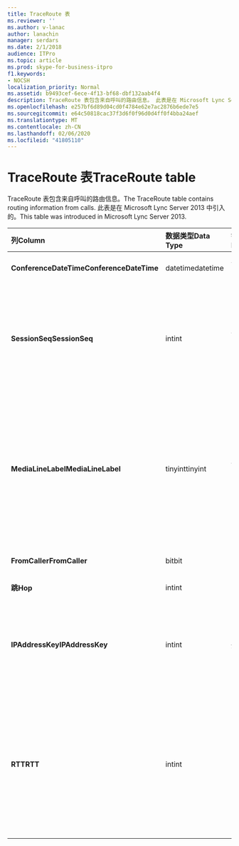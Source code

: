 ```yaml
---
title: TraceRoute 表
ms.reviewer: ''
ms.author: v-lanac
author: lanachin
manager: serdars
ms.date: 2/1/2018
audience: ITPro
ms.topic: article
ms.prod: skype-for-business-itpro
f1.keywords:
- NOCSH
localization_priority: Normal
ms.assetid: b9493cef-6ece-4f13-bf68-dbf132aab4f4
description: TraceRoute 表包含来自呼叫的路由信息。 此表是在 Microsoft Lync Server 2013 中引入的。
ms.openlocfilehash: e257bf6d89d04cd0f4784e62e7ac2876b6ede7e5
ms.sourcegitcommit: e64c50818cac37f3d6f0f96d0d4ff0f4bba24aef
ms.translationtype: MT
ms.contentlocale: zh-CN
ms.lasthandoff: 02/06/2020
ms.locfileid: "41805110"
---
```

# <a name="traceroute-table"></a><span data-ttu-id="a25d7-104">TraceRoute 表</span><span class="sxs-lookup"><span data-stu-id="a25d7-104">TraceRoute table</span></span>
 
<span data-ttu-id="a25d7-105">TraceRoute 表包含来自呼叫的路由信息。</span><span class="sxs-lookup"><span data-stu-id="a25d7-105">The TraceRoute table contains routing information from calls.</span></span> <span data-ttu-id="a25d7-106">此表是在 Microsoft Lync Server 2013 中引入的。</span><span class="sxs-lookup"><span data-stu-id="a25d7-106">This table was introduced in Microsoft Lync Server 2013.</span></span>
  
|<span data-ttu-id="a25d7-107">**列**</span><span class="sxs-lookup"><span data-stu-id="a25d7-107">**Column**</span></span>|<span data-ttu-id="a25d7-108">**数据类型**</span><span class="sxs-lookup"><span data-stu-id="a25d7-108">**Data Type**</span></span>|<span data-ttu-id="a25d7-109">**键/索引**</span><span class="sxs-lookup"><span data-stu-id="a25d7-109">**Key/Index**</span></span>|<span data-ttu-id="a25d7-110">**详细信息**</span><span class="sxs-lookup"><span data-stu-id="a25d7-110">**Details**</span></span>|
|:-----|:-----|:-----|:-----|
|<span data-ttu-id="a25d7-111">**ConferenceDateTime**</span><span class="sxs-lookup"><span data-stu-id="a25d7-111">**ConferenceDateTime**</span></span> <br/> |<span data-ttu-id="a25d7-112">datetime</span><span class="sxs-lookup"><span data-stu-id="a25d7-112">datetime</span></span>  <br/> |<span data-ttu-id="a25d7-113">主、外部</span><span class="sxs-lookup"><span data-stu-id="a25d7-113">Primary, Foreign</span></span>  <br/> |<span data-ttu-id="a25d7-114">通话开始的日期和时间。</span><span class="sxs-lookup"><span data-stu-id="a25d7-114">Date and time that the call began.</span></span>  <br/> |
|<span data-ttu-id="a25d7-115">**SessionSeq**</span><span class="sxs-lookup"><span data-stu-id="a25d7-115">**SessionSeq**</span></span> <br/> |<span data-ttu-id="a25d7-116">int</span><span class="sxs-lookup"><span data-stu-id="a25d7-116">int</span></span>  <br/> |<span data-ttu-id="a25d7-117">主、外部</span><span class="sxs-lookup"><span data-stu-id="a25d7-117">Primary, Foreign</span></span>  <br/> |<span data-ttu-id="a25d7-118">用于区分可能在同一日期和同一时间开始的多个通话的唯一标识符。</span><span class="sxs-lookup"><span data-stu-id="a25d7-118">Unique identifier used to distinguish between multiple calls that might have begun on the same date and at the same time.</span></span>  <br/> |
|<span data-ttu-id="a25d7-119">**MediaLineLabel**</span><span class="sxs-lookup"><span data-stu-id="a25d7-119">**MediaLineLabel**</span></span> <br/> |<span data-ttu-id="a25d7-120">tinyint</span><span class="sxs-lookup"><span data-stu-id="a25d7-120">tinyint</span></span>  <br/> |<span data-ttu-id="a25d7-121">主、外部</span><span class="sxs-lookup"><span data-stu-id="a25d7-121">Primary, Foreign</span></span>  <br/> |<span data-ttu-id="a25d7-122">表示通话中使用的视频线路类型。</span><span class="sxs-lookup"><span data-stu-id="a25d7-122">Represents the type of video line used in the call.</span></span> <span data-ttu-id="a25d7-123">允许的值包括：</span><span class="sxs-lookup"><span data-stu-id="a25d7-123">Allowed values are:</span></span>  <br/> <span data-ttu-id="a25d7-124">0-音频</span><span class="sxs-lookup"><span data-stu-id="a25d7-124">0 - Audio</span></span>  <br/> <span data-ttu-id="a25d7-125">1-视频</span><span class="sxs-lookup"><span data-stu-id="a25d7-125">1 - Video</span></span>  <br/> <span data-ttu-id="a25d7-126">2全景视频</span><span class="sxs-lookup"><span data-stu-id="a25d7-126">2 - Panoramic video</span></span>  <br/> <span data-ttu-id="a25d7-127">3-应用程序/桌面共享</span><span class="sxs-lookup"><span data-stu-id="a25d7-127">3 - Application/Desktop sharing</span></span>  <br/> |
|<span data-ttu-id="a25d7-128">**FromCaller**</span><span class="sxs-lookup"><span data-stu-id="a25d7-128">**FromCaller**</span></span> <br/> |<span data-ttu-id="a25d7-129">bit</span><span class="sxs-lookup"><span data-stu-id="a25d7-129">bit</span></span>  <br/> |<span data-ttu-id="a25d7-130">Primary</span><span class="sxs-lookup"><span data-stu-id="a25d7-130">Primary</span></span>  <br/> |<span data-ttu-id="a25d7-131">发出呼叫的终结点。</span><span class="sxs-lookup"><span data-stu-id="a25d7-131">Endpoint that placed the call.</span></span>  <br/> |
|<span data-ttu-id="a25d7-132">**跳**</span><span class="sxs-lookup"><span data-stu-id="a25d7-132">**Hop**</span></span> <br/> |<span data-ttu-id="a25d7-133">int</span><span class="sxs-lookup"><span data-stu-id="a25d7-133">int</span></span>  <br/> ||<span data-ttu-id="a25d7-134">网络跃点/</span><span class="sxs-lookup"><span data-stu-id="a25d7-134">Network hop/</span></span>  <br/> |
|<span data-ttu-id="a25d7-135">**IPAddressKey**</span><span class="sxs-lookup"><span data-stu-id="a25d7-135">**IPAddressKey**</span></span> <br/> |<span data-ttu-id="a25d7-136">int</span><span class="sxs-lookup"><span data-stu-id="a25d7-136">int</span></span>  <br/> |<span data-ttu-id="a25d7-137">外表</span><span class="sxs-lookup"><span data-stu-id="a25d7-137">Foreign</span></span>  <br/> |<span data-ttu-id="a25d7-138">IP 地址的唯一标识符。</span><span class="sxs-lookup"><span data-stu-id="a25d7-138">Unique identifier for the IP address.</span></span> <span data-ttu-id="a25d7-139">IP 地址信息存储在 "ip 地址"[表](ipaddress.md)中。</span><span class="sxs-lookup"><span data-stu-id="a25d7-139">IP address information is stored in the [IPAddress table](ipaddress.md).</span></span>  <br/> |
|<span data-ttu-id="a25d7-140">**RTT**</span><span class="sxs-lookup"><span data-stu-id="a25d7-140">**RTT**</span></span> <br/> |<span data-ttu-id="a25d7-141">int</span><span class="sxs-lookup"><span data-stu-id="a25d7-141">int</span></span>  <br/> ||<span data-ttu-id="a25d7-142">往返时间。</span><span class="sxs-lookup"><span data-stu-id="a25d7-142">Roundtrip time.</span></span> <span data-ttu-id="a25d7-143">往返时间测量语音数据包到达其目标所需的时间量，然后发送发送回收到通知的时间。</span><span class="sxs-lookup"><span data-stu-id="a25d7-143">The roundtrip time measures the amount of time it takes for a voice packet to reach its destination and then send back notification that it was received.</span></span>  <br/> |
   

